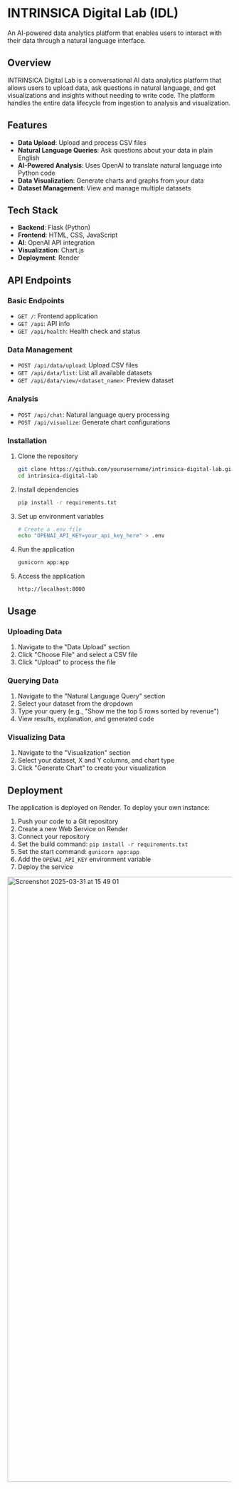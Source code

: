 # INTRINSICA Digital Lab (IDL)

An AI-powered data analytics platform that enables users to interact with their data through a natural language interface.

## Overview

INTRINSICA Digital Lab is a conversational AI data analytics platform that allows users to upload data, ask questions in natural language, and get visualizations and insights without needing to write code. The platform handles the entire data lifecycle from ingestion to analysis and visualization.

## Features

- **Data Upload**: Upload and process CSV files
- **Natural Language Queries**: Ask questions about your data in plain English
- **AI-Powered Analysis**: Uses OpenAI to translate natural language into Python code
- **Data Visualization**: Generate charts and graphs from your data
- **Dataset Management**: View and manage multiple datasets

## Tech Stack

- **Backend**: Flask (Python)
- **Frontend**: HTML, CSS, JavaScript
- **AI**: OpenAI API integration
- **Visualization**: Chart.js
- **Deployment**: Render

## API Endpoints

### Basic Endpoints
- `GET /`: Frontend application
- `GET /api`: API info
- `GET /api/health`: Health check and status

### Data Management
- `POST /api/data/upload`: Upload CSV files
- `GET /api/data/list`: List all available datasets
- `GET /api/data/view/<dataset_name>`: Preview dataset

### Analysis
- `POST /api/chat`: Natural language query processing
- `POST /api/visualize`: Generate chart configurations

### Installation

1. Clone the repository
   ```bash
   git clone https://github.com/yourusername/intrinsica-digital-lab.git
   cd intrinsica-digital-lab
   ```

2. Install dependencies
   ```bash
   pip install -r requirements.txt
   ```

3. Set up environment variables
   ```bash
   # Create a .env file
   echo "OPENAI_API_KEY=your_api_key_here" > .env
   ```

4. Run the application
   ```bash
   gunicorn app:app
   ```

5. Access the application
   ```
   http://localhost:8000
   ```

## Usage

### Uploading Data
1. Navigate to the "Data Upload" section
2. Click "Choose File" and select a CSV file
3. Click "Upload" to process the file

### Querying Data
1. Navigate to the "Natural Language Query" section
2. Select your dataset from the dropdown
3. Type your query (e.g., "Show me the top 5 rows sorted by revenue")
4. View results, explanation, and generated code

### Visualizing Data
1. Navigate to the "Visualization" section
2. Select your dataset, X and Y columns, and chart type
3. Click "Generate Chart" to create your visualization

## Deployment

The application is deployed on Render. To deploy your own instance:

1. Push your code to a Git repository
2. Create a new Web Service on Render
3. Connect your repository
4. Set the build command: `pip install -r requirements.txt`
5. Set the start command: `gunicorn app:app`
6. Add the `OPENAI_API_KEY` environment variable
7. Deploy the service

<img width="1357" alt="Screenshot 2025-03-31 at 15 49 01" src="https://github.com/user-attachments/assets/09b12f90-8a21-4920-99e3-ee152eabc3e4" />

